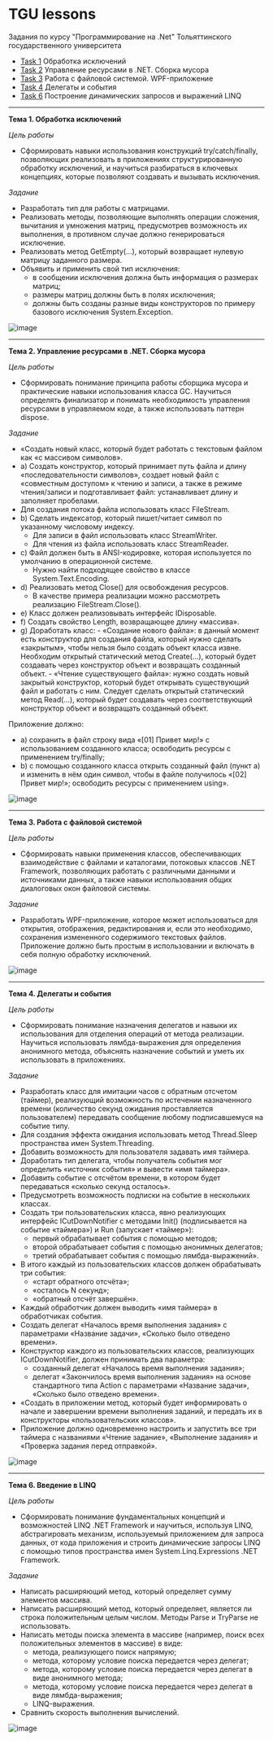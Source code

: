 # TGU lessons
Задания по курсу "Программирование на .Net" Тольяттинского государственного университета

- [Task 1](https://github.com/KirillFisenko/TGU/tree/master/Task1/try_catch_finally) Обработка исключений
- [Task 2](https://github.com/KirillFisenko/TGU/tree/master/Task2/resource_management) Управление ресурсами в .NET. Сборка мусора
- [Task 3](https://github.com/KirillFisenko/TGU/tree/master/Task3/Task3) Работа с файловой системой. WPF-приложение
- [Task 4](https://github.com/KirillFisenko/TGU/tree/master/Task4/Task4/Delegate%26Events) Делегаты и события
- [Task 6](https://github.com/KirillFisenko/TGU/tree/master/Task6/Task6/LINQ) Построение динамических запросов и выражений LINQ

---

**Тема 1. Обработка исключений**

*Цель работы*
- Сформировать навыки использования конструкций try/catch/finally, позволяющих реализовать в приложениях структурированную обработку исключений, и научиться разбираться в ключевых концепциях, которые позволяют создавать и вызывать исключения.

*Задание*
-	Разработать тип для работы с матрицами.
-	Реализовать методы, позволяющие выполнять операции сложения, вычитания и умножения матриц, предусмотрев возможность их выполнения, в противном случае должно генерироваться исключение.
-	Реализовать метод GetEmpty(…), который возвращает нулевую матрицу заданного размера.
-	Объявить и применить свой тип исключения:
 	  - в сообщении исключения должна быть информация о размерах матриц;
    - размеры матриц должны быть в полях исключения;
    - должны быть созданы разные виды конструкторов по примеру базового исключения System.Exception.

![image](https://github.com/KirillFisenko/TGU/assets/120630673/46a41ca6-f70a-4b69-af95-6da6e0f8cca1)

---

**Тема 2. Управление ресурсами в .NET. Сборка мусора**

*Цель работы*
- Сформировать понимание принципа работы сборщика мусора и практические навыки использования класса GC. Научиться определять финализатор и понимать необходимость управления ресурсами в управляемом коде, а также использовать паттерн dispose.

*Задание*
-	«Создать новый класс, который будет работать с текстовым файлом как «с массивом символов».
-	a) Создать конструктор, который принимает путь файла и длину «последовательности символов», создает новый файл с «совместным доступом» к чтению и записи, а также в режиме чтения/записи и подготавливает файл: устанавливает длину и заполняет пробелами.
-	Для создания потока файла использовать класс FileStream.
-	b) Сделать индексатор, который пишет/читает символ по указанному числовому индексу.
 	-	Для записи в файл использовать класс StreamWriter.
 	-	Для чтения из файла использовать класс StreamReader.
-	c) Файл должен быть в ANSI-кодировке, которая используется по умолчанию в операционной системе.
 	-	Нужно найти подходящее свойство в классе System.Text.Encoding.
- d) Реализовать метод Close() для освобождения ресурсов.
 	-	В качестве примера реализации можно рассмотреть реализацию FileStream.Close().
- e) Класс должен реализовывать интерфейс IDisposable.
- f) Создать свойство Length, возвращающее длину «массива».
- g) Доработать класс:
	   	- «Создание нового файла»: в данный момент есть конструктор для создания файла, который нужно сделать «закрытым», чтобы нельзя было создать объект класса извне. Необходим открытый статический метод Create(…), который будет создавать через конструктор объект и возвращать созданный объект.
	   	- «Чтение существующего файла»: нужно создать новый закрытый конструктор, который будет открывать существующий файл и работать с ним. Следует сделать открытый статический метод Read(…), который будет создавать через соответствующий конструктор объект и возвращать созданный объект.

Приложение должно: 
-	a)  сохранить в файл строку вида «[01] Привет мир!» с использованием созданного класса; освободить ресурсы с применением try/finally;
-	b) с помощью созданного класса открыть созданный файл (пункт а) и изменить в нём один символ, чтобы в файле получилось «[02] Привет мир!»; освободить ресурсы с применением using».

![image](https://github.com/KirillFisenko/TGU/assets/120630673/dbf60abf-4a41-4450-982b-7c0a1973a582)

---

**Тема 3. Работа с файловой системой**

*Цель работы*
- Сформировать навыки применения классов, обеспечивающих взаимодействие с файлами и каталогами, потоковых классов .NET Framework, позволяющих работать с различными данными и источниками данных, а также навыки использования общих диалоговых окон файловой системы.

*Задание*
- Разработать WPF-приложение, которое может использоваться для открытия, отображения, редактирования и, если это необходимо, сохранения измененного содержимого текстовых файлов. Приложение должно быть простым в использовании и включать в себя полную обработку исключений.

![image](https://github.com/KirillFisenko/TGU/assets/120630673/e9211685-86b7-4461-b633-111418b32fc4)

---

**Тема 4. Делегаты и события**

*Цель работы*
- Сформировать понимание назначения делегатов и навыки их использования для отделения операций от метода реализации. Научиться использовать лямбда-выражения для определения анонимного метода, объяснять назначение событий и уметь их использовать в приложениях.

*Задание*
- 	Разработать класс для имитации часов с обратным отсчетом (таймер), реализующий возможность по истечении назначенного времени (количество секунд ожидания проставляется пользователем) передавать сообщение любому подписавшемуся на событие типу.
- 	Для создания эффекта ожидания использовать метод Thread.Sleep пространства имен System.Threading.
-	Добавить возможность для пользователя задавать имя таймера.
- 	Доработать тип делегата, чтобы получатель события мог определить «источник события» и вывести «имя таймера».
- 	Добавить событие с отсчётом времени, в котором будет передаваться «сколько секунд осталось».
- 	Предусмотреть возможность подписки на событие в нескольких классах.
- 	Создать три пользовательских класса, явно реализующих интерфейс ICutDownNotifier с методами Init() (подписывается на событие «таймера») и Run (запускает «таймер»):
 	- первый обрабатывает события с помощью методов;
 	- второй обрабатывает события с помощью анонимных делегатов;
 	- третий обрабатывает события с помощью лямбда-выражений».
- 	В итого каждый из пользовательских классов должен обрабатывать три события:
 	- «старт обратного отсчёта»;
 	- «осталось N секунд»;
 	- «обратный отсчёт завершён». 
- 	Каждый обработчик должен выводить «имя таймера» в обработчиках события.
- 	Создать делегат «Началось время выполнения задания» с параметрами «Название задачи», «Сколько было отведено времени».
- 	Конструктор каждого из пользовательских классов, реализующих ICutDownNotifier, должен принимать два параметра:
 	- созданный делегат «Началось время выполнения задания»;
 	- делегат «Закончилось время выполнения задания» на основе стандартного типа Action<T> с параметрами «Название задачи», «Сколько было отведено времени».
- 	 «Создать в приложении метод, который будет информировать о начале и завершении времени выполнения заданий, и передать их в конструкторы «пользовательских классов».
- 	 Приложение должно одновременно настроить и запустить все три таймера с названиями «Чтение задание», «Выполнение задания» и «Проверка задания перед отправкой». 

![image](https://github.com/KirillFisenko/TGU/assets/120630673/4a9b8f37-209e-4965-b113-f82aed8ca36d)

---

**Тема 6. Введение в LINQ**

*Цель работы*
- Сформировать понимание фундаментальных концепций и возможностей LINQ .NET Framework и научиться, используя LINQ, абстрагировать механизм, используемый приложением для запроса данных, от кода приложения и строить динамические запросы LINQ с помощью типов пространства имен System.Linq.Expressions .NET Framework.
 
*Задание*
-  Написать расширяющий метод, который определяет сумму элементов массива.
-  Написать расширяющий метод, который определяет, является ли строка положительным целым числом. Методы Parse и TryParse не использовать.
-  Написать методы поиска элемента в массиве (например, поиск всех положительных элементов в массиве) в виде:
 	-	метода, реализующего поиск напрямую;
 	- 	метода, которому условие поиска передается через делегат;
 	- 	метода, которому условие поиска передается через делегат в виде анонимного метода;
 	- 	метода, которому условие поиска передается через делегат в виде лямбда-выражения;
 	- 	LINQ-выражения.
- Сравнить скорость выполнения вычислений.

![image](https://github.com/KirillFisenko/TGU/assets/120630673/0afa6177-210f-4b91-b6a5-4a52e3507105)
